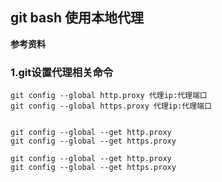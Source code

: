 ## git bash 使用本地代理

**参考资料**


### 1.git设置代理相关命令

```shell
git config --global http.proxy 代理ip:代理端口
git config --global https.proxy 代理ip:代理端口


git config --global --get http.proxy
git config --global --get https.proxy

git config --global --get http.proxy
git config --global --get https.proxy

```

